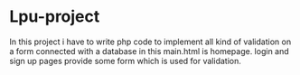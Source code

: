 # Lpu-project
In this project i have to write php code to implement all kind of validation on a form connected with a database
in this main.html is homepage.
login and sign up pages provide some form which is used for validation.

